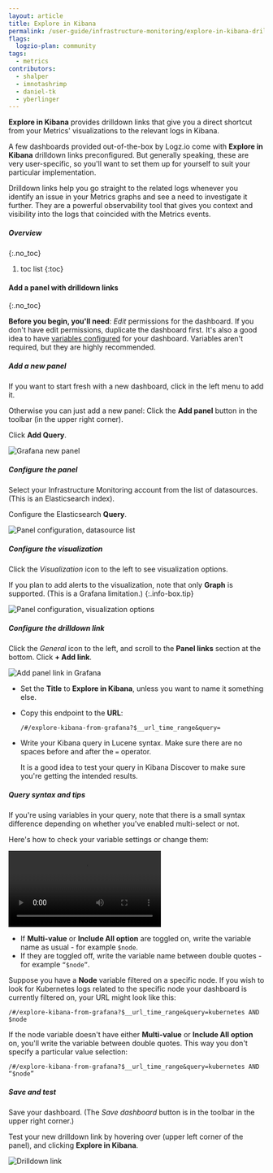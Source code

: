 ```yaml
---
layout: article
title: Explore in Kibana
permalink: /user-guide/infrastructure-monitoring/explore-in-kibana-drilldown-links.html
flags:
  logzio-plan: community
tags:
  - metrics
contributors:
  - shalper
  - imnotashrimp
  - daniel-tk
  - yberlinger
---
```


**Explore in Kibana** provides drilldown links that give you a direct shortcut from your Metrics' visualizations to the relevant logs in Kibana.

<!--Logzio offers a number of dashboards which include preconfigured  **Explore in Kibana** drilldown links, but, generally speaking, these are highly user-specific, so you'll want to set them up yourself, to suit your particular implementation.  -->

A few dashboards provided out-of-the-box by Logz.io come with **Explore in Kibana** drilldown links preconfigured. But generally speaking, these are very user-specific, so you'll want to set them up for yourself to suit your particular implementation.

Drilldown links help you go straight to the related logs whenever you identify an issue in your Metrics graphs and see a need to investigate it further. They are a powerful observability tool that gives you context and visibility into the logs that coincided with the Metrics events.


##### Overview
{:.no_toc}

1. toc list
{:toc}

#### Add a panel with drilldown links
{:.no_toc}

**Before you begin, you'll need**:
*Edit* permissions for the dashboard. If you don't have edit permissions, duplicate the dashboard first.
It's also a good idea to have [variables configured](/user-guide/infrastructure-monitoring/configure-grafana-drilldown-links) for your dashboard. Variables aren't required, but they are highly recommended.

<div class="tasklist">

##### Add a new panel

If you want to start fresh with a new dashboard, click <i class="fas fa-plus"></i> in the left menu to add it. 

Otherwise you can just add a new panel: Click the **Add panel** button in the toolbar (in the upper right corner).

Click **Add Query**.

![Grafana new panel](https://dytvr9ot2sszz.cloudfront.net/logz-docs/grafana/new-panel.png)

##### Configure the panel

Select your Infrastructure Monitoring account from the list of datasources. (This is an Elasticsearch index).

Configure the Elasticsearch **Query**.

![Panel configuration, datasource list](https://dytvr9ot2sszz.cloudfront.net/logz-docs/grafana/panel-config--query--datasource-list.png)


##### Configure the visualization

Click the _Visualization_ icon to the left to see visualization options.

If you plan to add alerts to the visualization, note that only **Graph** is supported. (This is a Grafana limitation.)
{:.info-box.tip}

![Panel configuration, visualization  options](https://dytvr9ot2sszz.cloudfront.net/logz-docs/grafana/panel-config--query--visualization.png)

##### Configure the drilldown link

Click the _General_ icon to the left, and scroll to the **Panel links** section at the bottom. 
Click **+ Add link**.

![Add panel link in Grafana](https://dytvr9ot2sszz.cloudfront.net/logz-docs/grafana/add-drilldown-url.png)

* Set the **Title** to **Explore in Kibana**, unless you want to name it something else.
* Copy this endpoint to the **URL**:

  ```
  /#/explore-kibana-from-grafana?$__url_time_range&query=
  ```
* Write your Kibana query in Lucene syntax. Make sure there are no spaces before and after the `=` operator.

  It is a good idea to test your query in Kibana Discover to make sure you're getting the intended results.

##### Query syntax and tips

If you're using variables in your query, note that there is a small syntax difference depending on whether you've enabled multi-select or not. 

Here's how to check your variable settings or change them:

<video autoplay loop>
  <source src="https://dytvr9ot2sszz.cloudfront.net/logz-docs/grafana-videos/grafana-variables.mp4" type="video/mp4" />
</video>

* If **Multi-value** or **Include All option** are toggled on, write the variable name as usual - for example `$node`.
* If they are toggled off, write the variable name between double quotes - for example `“$node”`.

Suppose you have a **Node** variable filtered on a specific node. If you wish to look for Kubernetes logs related to the specific node your dashboard is currently filtered on, your URL might look like this:

`/#/explore-kibana-from-grafana?$__url_time_range&query=kubernetes AND $node`

If the node variable doesn't have either **Multi-value** or **Include All option** on, you'll write the variable between double quotes.
This way you don't specify a particular value selection:

`/#/explore-kibana-from-grafana?$__url_time_range&query=kubernetes AND “$node”`


##### Save and test

Save your dashboard.
(The _Save dashboard_ button is in the toolbar in the upper right corner.)

Test your new drilldown link
by hovering over <i class="fas fa-external-link-alt"></i>
(upper left corner of the panel),
and clicking **Explore in Kibana**.

![Drilldown link](https://dytvr9ot2sszz.cloudfront.net/logz-docs/grafana/panel-drilldown-link.png)
